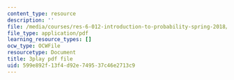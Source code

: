 ```yaml
---
content_type: resource
description: ''
file: /media/courses/res-6-012-introduction-to-probability-spring-2018/599e892f13f4d92e749537c46e2713c9_-630YTQEuCI.pdf
file_type: application/pdf
learning_resource_types: []
ocw_type: OCWFile
resourcetype: Document
title: 3play pdf file
uid: 599e892f-13f4-d92e-7495-37c46e2713c9
---
```

